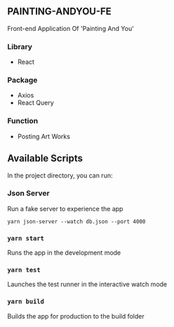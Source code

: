 ## PAINTING-ANDYOU-FE
Front-end Application Of 'Painting And You'   

### Library
+ React

### Package
+ Axios
+ React Query

### Function
+ Posting Art Works

## Available Scripts
In the project directory, you can run:   

### Json Server
Run a fake server to experience the app
```
yarn json-server --watch db.json --port 4000
```

### `yarn start`
Runs the app in the development mode

### `yarn test`
Launches the test runner in the interactive watch mode

### `yarn build`
Builds the app for production to the build folder
